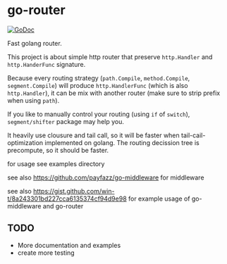 # go-router

[![GoDoc](https://godoc.org/github.com/payfazz/go-router?status.svg)](https://godoc.org/github.com/payfazz/go-router)

Fast golang router.

This project is about simple http router that preserve `http.Handler` and `http.HanderFunc` signature.

Because every routing strategy (`path.Compile`, `method.Compile`, `segment.Compile`) will produce `http.HandlerFunc` (which is also `http.Handler`), it can be mix with another router (make sure to strip prefix when using `path`).

If you like to manually control your routing (using `if` of `switch`), `segment/shifter` package may help you.

It heavily use clousure and tail call, so it will be faster when tail-cail-optimization implemented on golang. The routing decission tree is precompute, so it should be faster.

for usage see examples directory

see also https://github.com/payfazz/go-middleware for middleware

see also https://gist.github.com/win-t/8a243301bd227cca6135374cf94d9e98 for example usage of go-middleware and go-router

## TODO

* More documentation and examples
* create more testing
